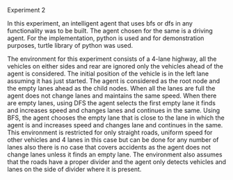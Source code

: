 Experiment 2

In this experiment, an intelligent agent that uses bfs or dfs in any functionality was to be built. The agent chosen for the same is a driving agent. For the implementation, python is used and for demonstration purposes, turtle library of python was used.

The environment for this experiment consists of a 4-lane highway, all the vehicles on either sides and rear are ignored only the vehicles ahead of the agent is considered. The initial position of the vehicle is in the left lane assuming it has just started. The agent is considered as the root node and the empty lanes ahead as the child nodes. When all the lanes are full the agent does not change lanes and maintains the same speed. When there are empty lanes, using DFS the agent selects the first empty lane it finds and increases speed and changes lanes and continues in the same. Using BFS, the agent chooses the empty lane that is close to the lane in which the agent is and increases speed and changes lane and continues in the same. This environment is restricted for only straight roads, uniform speed for other vehicles and 4 lanes in this case but can be done for any number of lanes also there is no case that covers accidents as the agent does not change lanes unless it finds an empty lane. The environment also assumes that the roads have a proper divider and the agent only detects vehicles and lanes on the side of divider where it is present. 